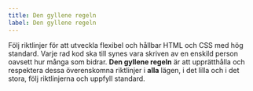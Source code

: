 ```yaml
---
title: Den gyllene regeln
label: Den gyllene regeln
---
```


Följ riktlinjer för att utveckla flexibel och hållbar HTML och CSS med hög standard. Varje rad kod ska till synes vara skriven av en enskild person oavsett hur många som bidrar. **Den gyllene regeln** är att upprätthålla och respektera dessa överenskomna riktlinjer i **alla** lägen, i det lilla och i det stora, följ riktlinjerna och uppfyll standard.
